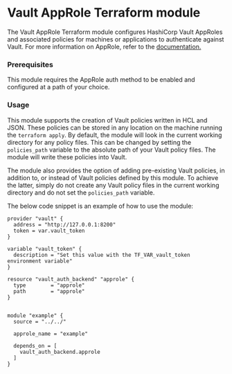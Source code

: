 # Vault AppRole Terraform module

The Vault AppRole Terraform module configures HashiCorp Vault AppRoles and associated policies for machines or applications to authenticate against Vault. For more information on AppRole, refer to the [documentation.](https://www.vaultproject.io/docs/auth/approle)

### Prerequisites

This module requires the AppRole auth method to be enabled and configured at a path of your choice.

### Usage

This module supports the creation of Vault policies written in HCL and JSON.  These policies can be stored in any location on the machine running the `terraform apply`.  By default, the module will look in the current working directory for any policy files. This can be changed by setting the `policies_path` variable to the absolute path of your Vault policy files. The module will write these policies into Vault.

The module also provides the option of adding pre-existing Vault policies, in addition to, or instead of Vault policies defined by this module. To achieve the latter, simply do not create any Vault policy files in the current working directory and do not set the `policies_path` variable.

The below code snippet is an example of how to use the module:

```hcl
provider "vault" {
  address = "http://127.0.0.1:8200"
  token = var.vault_token
}

variable "vault_token" {
  description = "Set this value with the TF_VAR_vault_token environment variable"
}

resource "vault_auth_backend" "approle" {
  type        = "approle"
  path        = "approle"
}


module "example" {
  source = "../../"

  approle_name = "example"

  depends_on = [
    vault_auth_backend.approle
  ]
}
```
